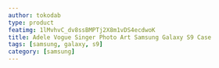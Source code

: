 ```yaml
---
author: tokodab
type: product
featimg: 1lMvhvC_dv8ssBMPTj2X8m1vDS4ecdwoK
title: Adele Vogue Singer Photo Art Samsung Galaxy S9 Case
tags: [samsung, galaxy, s9]
category: [samsung]
---
```

